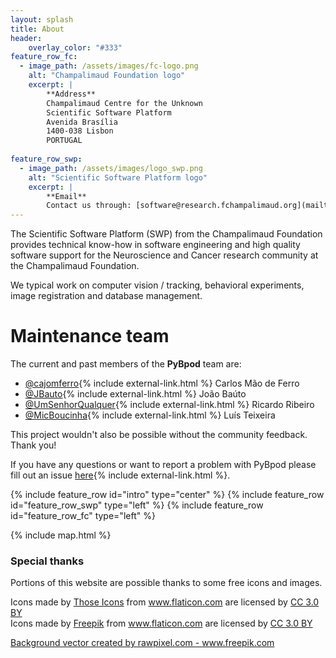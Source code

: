```yaml
---
layout: splash
title: About
header:
    overlay_color: "#333"
feature_row_fc:
  - image_path: /assets/images/fc-logo.png
    alt: "Champalimaud Foundation logo"
    excerpt: |
        **Address**  
        Champalimaud Centre for the Unknown  
        Scientific Software Platform  
        Avenida Brasília  
        1400-038 Lisbon  
        PORTUGAL  
    
feature_row_swp:
  - image_path: /assets/images/logo_swp.png
    alt: "Scientific Software Platform logo"
    excerpt: |
        **Email**  
        Contact us through: [software@research.fchampalimaud.org](mailto:software@research.fchampalimaud.org)  
---
```


The Scientific Software Platform (SWP) from the Champalimaud Foundation provides technical know-how in software engineering and high quality software support for the Neuroscience and Cancer research community at the Champalimaud Foundation.

We typical work on computer vision / tracking, behavioral experiments, image registration and database management.

# Maintenance team #
The current and past members of the **PyBpod** team are:
* [@cajomferro](https://github.com/cajomferro/){% include external-link.html %} Carlos Mão de Ferro
* [@JBauto](https://github.com/JBauto){% include external-link.html %} João Baúto
* [@UmSenhorQualquer](https://github.com/UmSenhorQualquer/){% include external-link.html %} Ricardo Ribeiro
* [@MicBoucinha](https://github.com/MicBoucinha/){% include external-link.html %} Luís Teixeira

This project wouldn't also be possible without the community feedback. Thank you!

If you have any questions or want to report a problem with PyBpod please fill out an issue [here](https://bitbucket.org/fchampalimaud/pybpod/issues?status=new&status=open>){% include external-link.html %}.

{% include feature_row id="intro" type="center" %}
{% include feature_row id="feature_row_swp" type="left" %}
{% include feature_row id="feature_row_fc" type="left" %}

{% include map.html %}


### Special thanks ###
Portions of this website are possible thanks to some free icons and images.

<div>Icons made by <a href="https://www.flaticon.com/authors/those-icons" title="Those Icons">Those Icons</a> from <a href="https://www.flaticon.com/"                 title="Flaticon">www.flaticon.com</a> are licensed by <a href="http://creativecommons.org/licenses/by/3.0/"                 title="Creative Commons BY 3.0" target="_blank">CC 3.0 BY</a></div>

<div>Icons made by <a href="https://www.flaticon.com/authors/freepik" title="Freepik">Freepik</a> from <a href="https://www.flaticon.com/"                 title="Flaticon">www.flaticon.com</a> are licensed by <a href="http://creativecommons.org/licenses/by/3.0/"                 title="Creative Commons BY 3.0" target="_blank">CC 3.0 BY</a></div>

<a href="https://www.freepik.com/free-photos-vectors/background">Background vector created by rawpixel.com - www.freepik.com</a>

[jekyll-organization]: https://github.com/jekyll
